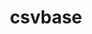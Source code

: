 ---
codehost: https://github.com/calpaterson/csvbase
logohandle: csvbase
sort: csvbase
title: csvbase
website: https://csvbase.com/
---